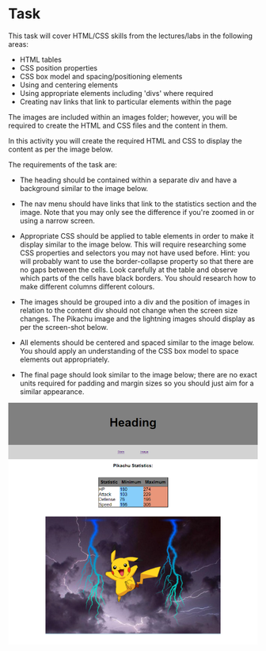 # Task

This task will cover HTML/CSS skills from the lectures/labs in the following areas:
+ HTML tables
+ CSS position properties
+ CSS box model and spacing/positioning elements
+ Using and centering elements
+ Using appropriate elements including 'divs' where required 
+ Creating nav links that link to particular elements within the page

The images are included within an images folder; however, you will be required to create the HTML and CSS files and the content in them.

In this activity you will create the required HTML and CSS to display the content as per the image below.

The requirements of the task are:

+ The heading should be contained within a separate div and have a background similar to the image below.  

+ The nav menu should have links that link to the statistics section and the image. Note that you may only see the difference if you're zoomed in or using a narrow screen.

+ Appropriate CSS should be applied to table elements in order to make it display similar to the image below. This will require researching some CSS properties and selectors you may not have used before. Hint: you will probably want to use the border-collapse property so that there are no gaps between the cells. Look carefully at the table and observe which parts of the cells have black borders. You should research how to make different columns different colours.

+ The images should be grouped into a div and the position of images in relation to the content div should not change when the screen size changes. The Pikachu image and the lightning images should display as per the screen-shot below.  

+ All elements should be centered and spaced similar to the image below. You should apply an understanding of the CSS box model to space elements out appropriately.

+ The final page should look similar to the image below; there are no exact units required for padding and margin sizes so you should just aim for a similar appearance.


![](./spec/pikachuActivity.PNG)
